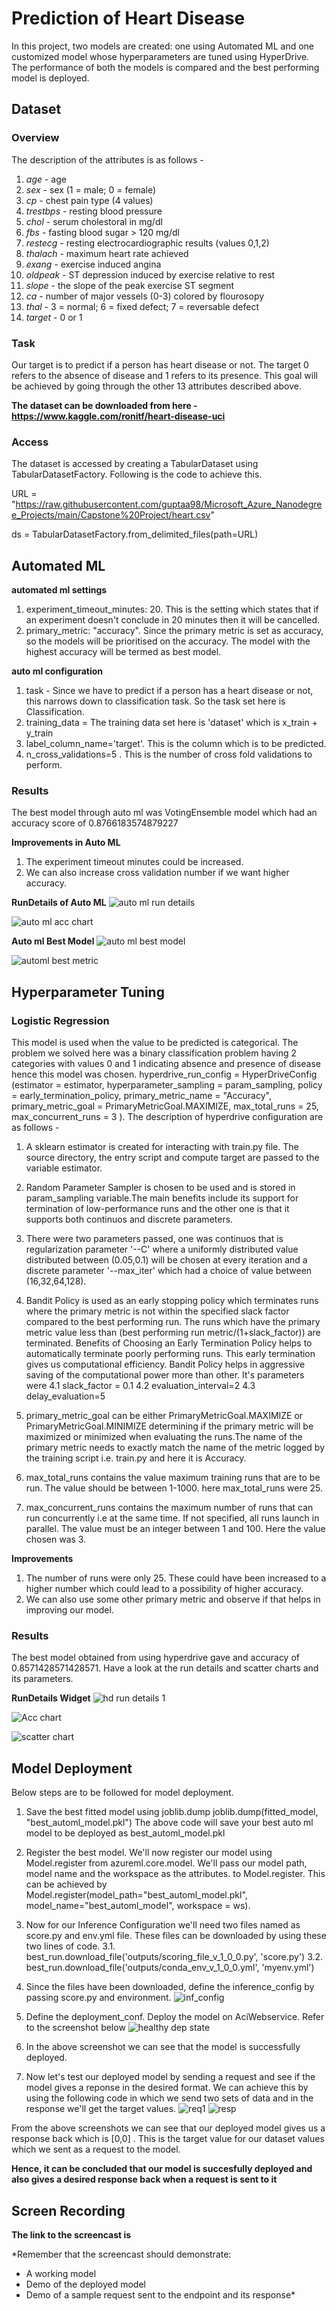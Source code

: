# Prediction of Heart Disease

In this project, two models are created: one using Automated ML and one customized model whose hyperparameters are tuned using HyperDrive. The performance of both the models is compared and the best performing model is deployed.

## Dataset

### Overview
The description of the attributes is as follows - 
1. *age* -  age
2. *sex* - sex (1 = male; 0 = female)
3. *cp* - chest pain type (4 values)
4. *trestbps* - resting blood pressure
5. *chol* - serum cholestoral in mg/dl
6. *fbs* - fasting blood sugar > 120 mg/dl
7. *restecg* - resting electrocardiographic results (values 0,1,2)
8. *thalach* - maximum heart rate achieved
9. *exang* - exercise induced angina
10. *oldpeak* - ST depression induced by exercise relative to rest 
11. *slope* - the slope of the peak exercise ST segment 
12. *ca* - number of major vessels (0-3) colored by flourosopy
13. *thal* - 3 = normal; 6 = fixed defect; 7 = reversable defect
14. *target* - 0 or 1

### Task
Our target is to predict if a person has heart disease or not. The target 0 refers to the absence of disease and 1 refers to its presence.
This goal will be achieved by going through the other 13 attributes described above. 

**The dataset can be downloaded from here - https://www.kaggle.com/ronitf/heart-disease-uci**

### Access
The dataset is accessed by creating a TabularDataset using TabularDatasetFactory.
Following is the code to achieve this.

URL = "https://raw.githubusercontent.com/guptaa98/Microsoft_Azure_Nanodegree_Projects/main/Capstone%20Project/heart.csv"

ds = TabularDatasetFactory.from_delimited_files(path=URL)

## Automated ML

**automated ml settings** 
1. experiment_timeout_minutes: 20. This is the setting which states that if an experiment doesn't conclude in 20 minutes then it will be cancelled.
2. primary_metric: "accuracy". Since the primary metric is set as accuracy, so the models will be prioritised on the accuracy. The model with the highest accuracy will be termed as best model.

**auto ml configuration**
1. task - Since we have to predict if a person has a heart disease or not, this narrows down to classification task. So the task set here is Classification.
2. training_data = The training data set here is 'dataset' which is x_train + y_train
3. label_column_name='target'. This is the column which is to be predicted.
4. n_cross_validations=5 . This is the number of cross fold validations to perform. 
 
### Results
The best model through auto ml was VotingEnsemble model which had an accuracy score of 0.8766183574879227

**Improvements in Auto ML**
1. The experiment timeout minutes could be increased.
2. We can also increase cross validation number if we want higher accuracy.

**RunDetails of Auto ML**
![auto ml run details](https://user-images.githubusercontent.com/46073909/105363854-7fefd680-5c22-11eb-8e15-7df35bf0bce5.png)

![auto ml acc chart](https://user-images.githubusercontent.com/46073909/105363847-7e261300-5c22-11eb-8c16-b0475a37adc1.png)

**Auto ml Best Model**
![auto ml best model](https://user-images.githubusercontent.com/46073909/105365030-d90c3a00-5c23-11eb-828b-e97b3fa5a53b.png)


![automl best metric](https://user-images.githubusercontent.com/46073909/105363858-80886d00-5c22-11eb-893b-070bdd62195f.png)

## Hyperparameter Tuning
### Logistic Regression
This model is used when the value to be predicted is categorical. The problem we solved here was a binary classification problem having 2 categories with values 0 and 1 indicating absence and presence of disease hence this model was chosen.
hyperdrive_run_config = HyperDriveConfig (estimator = estimator,
                             hyperparameter_sampling = param_sampling,
                             policy = early_termination_policy,
                             primary_metric_name = "Accuracy",
                             primary_metric_goal = PrimaryMetricGoal.MAXIMIZE,
                             max_total_runs = 25,
                             max_concurrent_runs = 3
                             ).
The description of hyperdrive configuration are as follows -
1. A sklearn estimator is created for interacting with train.py file. The source directory, the entry script and compute target are passed to the variable estimator.

2. Random Parameter Sampler is chosen to be used and is stored in param_sampling variable.The main benefits include its support for termination of low-performance runs and the other one is that it supports both continuos and discrete parameters.

3. There were two parameters passed, one was continuos that is regularization parameter '--C' where a uniformly distributed value distributed between (0.05,0.1) will be chosen at every iteration and a discrete parameter '--max_iter' which had a choice of value between (16,32,64,128).

4. Bandit Policy is used as an early stopping policy which terminates runs where the primary metric is not within the specified slack factor compared to the best performing run. The runs which have the primary metric value less than (best performing run metric/(1+slack_factor)) are terminated. Benefits of Choosing an Early Termination Policy helps to automatically terminate poorly performing runs. This early termination gives us computational efficiency. Bandit Policy helps in aggressive saving of the computational power more than other.
It's parameters were
 4.1 slack_factor = 0.1
 4.2 evaluation_interval=2
 4.3 delay_evaluation=5 
5. primary_metric_goal can be either PrimaryMetricGoal.MAXIMIZE or PrimaryMetricGoal.MINIMIZE determining if the primary metric will be maximized or minimized when evaluating the runs.The name of the primary metric needs to exactly match the name of the metric logged by the training script i.e. train.py and here it is Accuracy.

6. max_total_runs contains the value maximum training runs that are to be run. The value should be between 1-1000. 
here max_total_runs were 25. 
7. max_concurrent_runs contains the maximum number of runs that can run concurrently i.e at the same time. If not specified, all runs launch in parallel. The value must be an integer between 1 and 100.
Here the value chosen was 3. 

**Improvements**
1. The number of runs were only 25. These could have been increased to a higher number which could lead to a possibility of higher accuracy.
2. We can also use some other primary metric and observe if that helps in improving our model.

### Results 
The best model obtained from using hyperdrive gave and accuracy of 0.8571428571428571. Have a look at the run details and scatter charts and its parameters.

**RunDetails Widget**
![hd run details 1](https://user-images.githubusercontent.com/46073909/105368137-36ee5100-5c27-11eb-9275-00c7c80a68e7.png)

![Acc chart ](https://user-images.githubusercontent.com/46073909/105368133-35bd2400-5c27-11eb-99f1-1adb44b5bc94.png)

![scatter chart](https://user-images.githubusercontent.com/46073909/105368139-381f7e00-5c27-11eb-87d9-5ce7dab355cc.png)

## Model Deployment
Below steps are to be followed for model deployment.
1. Save the best fitted model using joblib.dump
joblib.dump(fitted_model, "best_automl_model.pkl") 
The above code will save your best auto ml model to be deployed as best_automl_model.pkl

2. Register the best model.
We'll now register our model using Model.register from azureml.core.model. We'll pass our model path, model name and the workspace as the attributes. to Model.register. This can be achieved by Model.register(model_path="best_automl_model.pkl", model_name="best_automl_model", workspace = ws).

3. Now for our Inference Configuration we'll need two files named as score.py and env.yml file. These files can be downloaded by using these two lines of code.
   3.1. best_run.download_file('outputs/scoring_file_v_1_0_0.py', 'score.py')
   3.2. best_run.download_file('outputs/conda_env_v_1_0_0.yml', 'myenv.yml')
3. Since the files have been downloaded, define the inference_config by passing score.py and environment.
![inf_config](https://user-images.githubusercontent.com/46073909/105370887-0f4cb800-5c2a-11eb-81cc-6a2c73046658.png)

4. Define the deployment_conf. Deploy the model on AciWebservice. Refer to the screenshot below 
![healthy dep state](https://user-images.githubusercontent.com/46073909/105371096-46bb6480-5c2a-11eb-9d56-a1c7dae40c40.png)

5. In the above screenshot we can see that the model is successfully deployed.

6. Now let's test our deployed model by sending a request and see if the model gives a reponse in the desired format. We can achieve this by using the following code in which we send two sets of data and in the response we'll get the target values.
![req1](https://user-images.githubusercontent.com/46073909/105372805-ffce6e80-5c2b-11eb-9e9a-4047453c52ab.png)
![resp](https://user-images.githubusercontent.com/46073909/105372814-00ff9b80-5c2c-11eb-85c6-b72350740040.png)

From the above screenshots we can see that our deployed model gives us a response back which is [0,0] . This is the target value for our dataset values which we sent as a request to the model. 

**Hence, it can be concluded that our model is succesfully deployed and also gives a desired response back when a request is sent to it** 

## Screen Recording
**The link to the screencast is**

*Remember that the screencast should demonstrate:
- A working model
- Demo of the deployed  model
- Demo of a sample request sent to the endpoint and its response*
